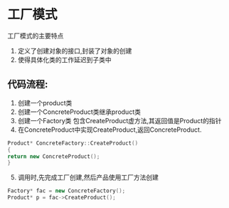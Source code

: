 # 工厂模式

工厂模式的主要特点

1. 定义了创建对象的接口,封装了对象的创建
2. 使得具体化类的工作延迟到子类中

## 代码流程:

1. 创建一个product类
2. 创建一个ConcreteProduct类继承product类
3. 创建一个Factory类 包含CreateProduct虚方法,其返回值是Product的指针
4. 在ConcreteProduct中实现CreateProduct,返回ConcreteProduct.

```c++
Product* ConcreteFactory::CreateProduct() 
{ 
return new ConcreteProduct(); 
} 
```
5. 调用时,先完成工厂创建,然后产品使用工厂方法创建
```c++
Factory* fac = new ConcreteFactory(); 
Product* p = fac->CreateProduct(); 
```

